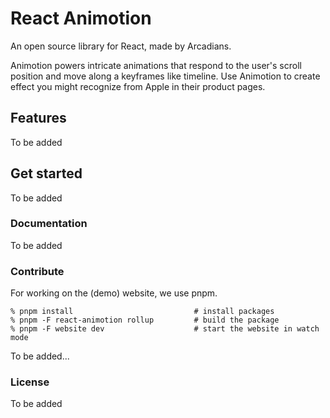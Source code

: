 # React Animotion
An open source library for React, made by Arcadians.

Animotion powers intricate animations that respond to the user's scroll position and move along a keyframes like timeline. Use Animotion to create effect you might recognize from Apple in their product pages.

## Features

To be added

## Get started

To be added

### Documentation

To be added

### Contribute

For working on the (demo) website, we use pnpm.

```
% pnpm install                           # install packages
% pnpm -F react-animotion rollup         # build the package
% pnpm -F website dev                    # start the website in watch mode
```

To be added...

### License

To be added
